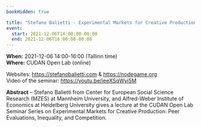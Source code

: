 ```yaml
---
bookHidden: true

title: "Stefano Balietti - Experimental Markets for Creative Production: Peer Evaluations, Inequality, and Competition"
event:
  start: 2021-12-06T14:00:00-00:00
  end: 2021-12-06T16:00:00-00:00
---
```


**When:** 2021-12-06 14:00-16:00 (Tallinn time)  
**Where:** CUDAN Open Lab (online)  
   
Websites: https://stefanobalietti.com & https://nodegame.org  
Video of the seminar: https://youtu.be/ieeXSqWyi5M  

<!--more-->
**Abstract** – Stefano Balietti from Center for European Social Science Research (MZES) at Mannheim University, and Alfred-Weber Institute of Economics at Heidelberg University gives a lecture at the CUDAN Open Lab Seminar Series on Experimental Markets for Creative Production: Peer Evaluations, Inequality, and Competition.
